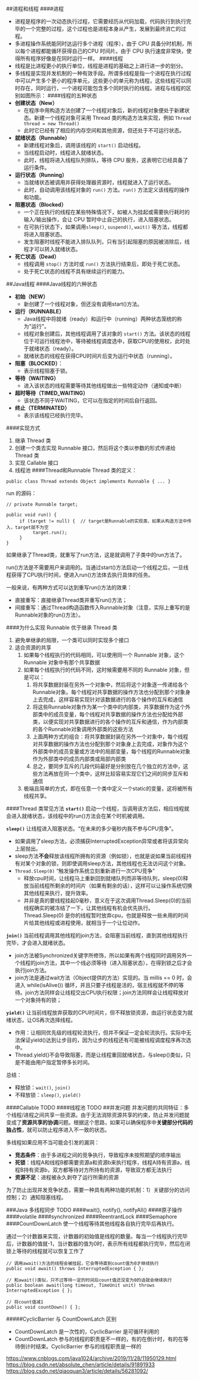 ##进程和线程
####进程
- 进程是程序的一次动态执行过程，它需要经历从代码加载，代码执行到执行完毕的一个完整的过程，这个过程也是进程本身从产生，发展到最终消亡的过程。
- 多进程操作系统能同时达运行多个进程（程序），由于 CPU 具备分时机制，所以每个进程都能循环获得自己的CPU 时间片。由于 CPU 执行速度非常快，使得所有程序好像是在同时运行一样。
####线程
- 线程是比进程更小的执行单位，线程是进程的基础之上进行进一步的划分。
- 多线程是实现并发机制的一种有效手段。所谓多线程是指一个进程在执行过程中可以产生多个更小的程序单元，这些更小的单元称为线程，这些线程可以同时存在，同时运行，一个进程可能包含多个同时执行的线程。进程与线程的区别如图所示： 
####线程的五种状态
- **创建状态（New）**
  - 在程序中用构造方法创建了一个线程对象后，新的线程对象便处于新建状态。新建一个线程对象可采用 Thread 类的构造方法来实现，例如 `Thread thread = new Thread()`
  - 此时它已经有了相应的内存空间和其他资源，但还处于不可运行状态。
- **就绪状态（Runnable）**
  - 新建线程对象后，调用该线程的 `start()` 启动线程。
  - 当线程启动时，线程进入就绪状态。
  - 此时，线程将进入线程队列排队，等待 CPU 服务，这表明它已经具备了运行条件。
- **运行状态（Running）**
  - 当就绪状态被调用并获得处理器资源时，线程就进入了运行状态。
  - 此时，自动调用该线程对象的 `run()` 方法。`run()` 方法定义该线程的操作和功能。
- **阻塞状态（Blocked）**
  - 一个正在执行的线程在某些特殊情况下，如被人为挂起或需要执行耗时的输入/输出操作，会让 CPU 暂时中止自己的执行，进入阻塞状态。
  - 在可执行状态下，如果调用`sleep()`, `suspend()`, `wait()` 等方法，线程都将进入阻塞状态。
  - 发生阻塞时线程不能进入排队队列，只有当引起阻塞的原因被消除后，线程才可以转入就绪状态。
- **死亡状态（Dead）**
  - 线程调用 `stop()` 方法时或 `run()` 方法执行结束后，即处于死亡状态。
  - 处于死亡状态的线程不具有继续运行的能力。

##Java线程
####Java线程的六种状态
- **初始（NEW）**
  - 新创建了一个线程对象，但还没有调用start()方法。
- **运行（RUNNABLE）**
  - Java线程中将就绪（ready）和运行中（running）两种状态笼统的称为"运行"。
  - 线程对象创建后，其他线程调用了该对象的 `start()` 方法。该状态的线程位于可运行线程池中，等待被线程调度选中，获取CPU的使用权，此时处于就绪状态（ready）。
  - 就绪状态的线程在获得CPU时间片后变为运行中状态（running）。
- **阻塞（BLOCKED）**：
  - 表示线程阻塞于锁。
- **等待（WAITING）**
  - 进入该状态的线程需要等待其他线程做出一些特定动作（通知或中断）
- **超时等待（TIMED_WAITING）**
  - 该状态不同于WAITING，它可以在指定的时间后自行返回。
- **终止（TERMINATED）**
  - 表示该线程已经执行完毕。

####实现方式
1. 继承 Thread 类
1. 创建一个类去实现 Runnable 接口，然后将这个类以参数的形式传递给 Thread 类 
1. 实现 Callable 接口
1. 线程池
####Thread和Runnable
Thread 类的定义：
```
public class Thread extends Object implements Runnable { ... }
```

run 的源码：
```
// private Runnable target; 

public void run() {
     if (target != null) {  // target是Runnable的实现类，如果从构造方法中传入，target就不为空
          target.run();
     }
}
```
如果继承了Thread类，就重写了run方法，这是就调用了子类中的run方法了。

run()方法是不需要用户来调用的。当通过start()方法启动一个线程之后，一旦线程获得了CPU执行时间，便进入run()方法体去执行具体的任务。

一般来说，有两种方式可以达到重写run()方法的效果：

- 直接重写：直接继承Thread类并重写run()方法；
- 间接重写：通过Thread构造函数传入Runnable对象（注意，实际上重写的是Runnable对象的run()方法）。

####为什么实现 Runnable 优于继承 Thread 类
1. 避免单继承的局限，一个类可以同时实现多个接口
1. 适合资源的共享
    1. 如果每个线程执行的代码相同，可以使用同一个 Runnable 对象，这个 Runnable 对象中有那个共享数据
    1. 如果每个线程执行的代码不同，这时候需要用不同的 Runnable 对象，但是可以：
        1. 将共享数据封装在另外一个对象中，然后将这个对象逐一传递给各个Runnable对象。每个线程对共享数据的操作方法也分配到那个对象身上去完成，这样容易实现针对该数据进行的各个操作的互斥和通信
        1. 将这些Runnable对象作为某一个类中的内部类，共享数据作为这个外部类中的成员变量，每个线程对共享数据的操作方法也分配给外部类，以便实现对共享数据进行的各个操作的互斥和通信，作为内部类的各个Runnable对象调用外部类的这些方法
        1. 上面两种方式的组合：将共享数据封装在另外一个对象中，每个线程对共享数据的操作方法也分配到那个对象身上去完成，对象作为这个外部类中的成员变量或方法中的局部变量，每个线程的Runnable对象作为外部类中的成员内部类或局部内部类
        1. 总之，要同步互斥的几段代码最好是分别放在几个独立的方法中，这些方法再放在同一个类中，这样比较容易实现它们之间的同步互斥和通信
    1. 极端且简单的方式，即在任意一个类中定义一个static的变量，这将被所有线程共享。

####Thread 类常见方法
**`start()`** 启动一个线程，当调用该方法后，相应线程就会进入就绪状态，该线程中的run()方法会在某个时机被调用。

**`sleep()`** 让线程进入阻塞状态。“在未来的多少毫秒内我不参与CPU竞争”。

- 如果调用了sleep方法，必须捕获InterruptedException异常或者将该异常向上层抛出。
- sleep方法**不会**释放该线程所拥有的资源（例如锁），也就是说如果当前线程持有对某个对象的锁，则即使调用sleep方法，其他线程也无法访问这个对象。
- `Thread.Sleep(0)` “触发操作系统立刻重新进行一次CPU竞争”
  - 释放cpu时间，让线程马上重新回到就绪队列而非等待队列，sleep(0)释放当前线程所剩余的时间片（如果有剩余的话），这样可以让操作系统切换其他线程来执行，提升效率。
  - 并非是真的要线程挂起0毫秒，意义在于这次调用Thread.Sleep(0)的当前线程确实的被冻结了一下，让其他线程有机会优先执行。Thread.Sleep(0) 是你的线程暂时放弃cpu，也就是释放一些未用的时间片给其他线程或进程使用，就相当于一个让位动作。
  
**`join()`** 当前线程调用其他线程的join方法，会阻塞当前线程，直到其他线程执行完毕，才会进入就绪状态。
- join方法被Synchronized关键字所修饰，所以如果有两个线程同时调用另外一个线程的join方法，其中一个线必须等待（进入阻塞状态），在得到锁之后才会执行join方法。
- join方法是通过wait方法（Object提供的方法）实现的。当 millis == 0 时，会进入 while(isAlive()) 循环，并且只要子线程是活的，宿主线程就不停的等待。join方法同样会让线程交出CPU执行权限；join方法同样会让线程释放对一个对象持有的锁；

**`yield()`** 让当前线程放弃获取的CPU时间片，但不释放锁资源，由运行状态变为就绪状态，让OS再次选择线程。
- 作用：让相同优先级的线程轮流执行，但并不保证一定会轮流执行。实际中无法保证yield()达到让步目的，因为让步的线程还有可能被线程调度程序再次选中。
- Thread.yield()不会导致阻塞，而是让线程重回就绪状态，与sleep()类似，只是不能由用户指定暂停多长时间。

总结：
- 释放锁：`wait()`, `join()`
- 不释放锁：`sleep()`, `yield()`

####Callable
TODO
####线程池
TODO
##并发问题
并发问题的共同特征：多个线程/进程之间共享一些资源。由于无法消除资源共享的约束，防止并发问题就变成了**资源共享的协调**问题。根据这个思路，如果可以确保程序中**关键部分代码的独占性**，就可以防止程序进入不一致的状态。

多线程如果应用不当可能会引发的漏洞：
- **竞态条件**：由于多进程之间的竞争执行，导致程序未按照期望的顺序输出
- **死锁**：线程A和线程B都需要资源a和资源b来执行程序，线程A持有资源a，线程B持有资源b，双方都等待对方所持有的资源，导致双方都无法执行
- **资源不足**：进程被永久剥夺了运行所需的资源

为了防止出现并发竞争状态，需要一种具有两种功能的机制：1）关键部分的访问控制；2）通知阻塞线程。

###Java 多线程同步
TODO
####wait(), notify(), notifyAll()
####原子操作
####volatile
####synchronized
####ReentrantLock
####Semaphore
####CountDownLatch
使一个线程等待其他线程各自执行完毕后再执行。

通过一个计数器来实现，计数器的初始值是线程的数量。每当一个线程执行完毕后，计数器的值就-1，当计数器的值为0时，表示所有线程都执行完毕，然后在闭锁上等待的线程就可以恢复工作了

```
// 调用await()方法的线程会被挂起，它会等待直到count值为0才继续执行
public void await() throws InterruptedException { };  
 
// 和await()类似，只不过等待一定的时间后count值还没变为0的话就会继续执行
public boolean await(long timeout, TimeUnit unit) throws InterruptedException { };
  
// 将count值减1
public void countDown() { };  
```
#####CyclicBarrier 与 CountDownLatch 区别
- CountDownLatch 是一次性的，CyclicBarrier 是可循环利用的
- CountDownLatch 参与的线程的职责是不一样的，有的在倒计时，有的在等待倒计时结束。CyclicBarrier 参与的线程职责是一样的

https://www.cnblogs.com/java1024/archive/2019/11/28/11950129.html
https://blog.csdn.net/absolute_chen/article/details/91891933
https://blog.csdn.net/qiaoquan3/article/details/56281092/
